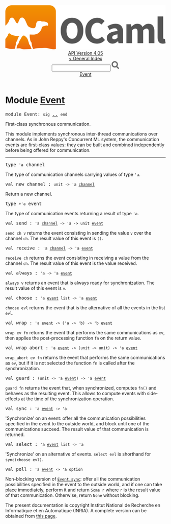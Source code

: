 <!-- ((! set title API !)) ((! set documentation !)) ((! set api !)) ((! set nobreadcrumb !)) -->
<div class="api"><header><nav class="toc brand"><a class="brand" href="https://ocaml.org/"><img src="colour-logo-gray.svg" class="svg" alt="OCaml"></a></nav><nav class="toc"><div class="toc_version"><a href="/docs" id="version-select">API Version 4.05</a></div><a href="index.html">&lt; General Index</a><div class="api_search"><input type="text" name="apisearch" id="api_search" oninput="mySearch(false);" onkeypress="this.oninput();" onclick="this.oninput();" onpaste="this.oninput();">
<img src="search_icon.svg" alt="Search" class="svg" onclick="mySearch(false)"></div>
<div id="search_results"></div><div class="toc_title"><a href="#top">Event</a></div><ul></ul></nav></header>

<h1>Module <a href="type_Event.html">Event</a></h1>

<pre><span class="keyword">module</span> Event: <code class="code"><span class="keyword">sig</span></code> <a href="Event.html">..</a> <code class="code"><span class="keyword">end</span></code></pre><div class="info module top">
First-class synchronous communication.
<p>

   This module implements synchronous inter-thread communications over
   channels. As in John Reppy's Concurrent ML system, the communication
   events are first-class values: they can be built and combined
   independently before being offered for communication.<br>
</p></div>
<hr width="100%">

<pre><span id="TYPEchannel"><span class="keyword">type</span> <code class="type">'a</code> channel</span> </pre>
<div class="info ">
The type of communication channels carrying values of type <code class="code"><span class="keywordsign">'</span>a</code>.<br>
</div>


<pre><span id="VALnew_channel"><span class="keyword">val</span> new_channel</span> : <code class="type">unit -&gt; 'a <a href="Event.html#TYPEchannel">channel</a></code></pre><div class="info ">
Return a new channel.<br>
</div>

<pre><span id="TYPEevent"><span class="keyword">type</span> <code class="type">+'a</code> event</span> </pre>
<div class="info ">
The type of communication events returning a result of type <code class="code"><span class="keywordsign">'</span>a</code>.<br>
</div>


<pre><span id="VALsend"><span class="keyword">val</span> send</span> : <code class="type">'a <a href="Event.html#TYPEchannel">channel</a> -&gt; 'a -&gt; unit <a href="Event.html#TYPEevent">event</a></code></pre><div class="info ">
<code class="code">send&nbsp;ch&nbsp;v</code> returns the event consisting in sending the value <code class="code">v</code>
   over the channel <code class="code">ch</code>. The result value of this event is <code class="code">()</code>.<br>
</div>

<pre><span id="VALreceive"><span class="keyword">val</span> receive</span> : <code class="type">'a <a href="Event.html#TYPEchannel">channel</a> -&gt; 'a <a href="Event.html#TYPEevent">event</a></code></pre><div class="info ">
<code class="code">receive&nbsp;ch</code> returns the event consisting in receiving a value
   from the channel <code class="code">ch</code>. The result value of this event is the
   value received.<br>
</div>

<pre><span id="VALalways"><span class="keyword">val</span> always</span> : <code class="type">'a -&gt; 'a <a href="Event.html#TYPEevent">event</a></code></pre><div class="info ">
<code class="code">always&nbsp;v</code> returns an event that is always ready for
   synchronization.  The result value of this event is <code class="code">v</code>.<br>
</div>

<pre><span id="VALchoose"><span class="keyword">val</span> choose</span> : <code class="type">'a <a href="Event.html#TYPEevent">event</a> list -&gt; 'a <a href="Event.html#TYPEevent">event</a></code></pre><div class="info ">
<code class="code">choose&nbsp;evl</code> returns the event that is the alternative of
   all the events in the list <code class="code">evl</code>.<br>
</div>

<pre><span id="VALwrap"><span class="keyword">val</span> wrap</span> : <code class="type">'a <a href="Event.html#TYPEevent">event</a> -&gt; ('a -&gt; 'b) -&gt; 'b <a href="Event.html#TYPEevent">event</a></code></pre><div class="info ">
<code class="code">wrap&nbsp;ev&nbsp;fn</code> returns the event that performs the same communications
   as <code class="code">ev</code>, then applies the post-processing function <code class="code">fn</code>
   on the return value.<br>
</div>

<pre><span id="VALwrap_abort"><span class="keyword">val</span> wrap_abort</span> : <code class="type">'a <a href="Event.html#TYPEevent">event</a> -&gt; (unit -&gt; unit) -&gt; 'a <a href="Event.html#TYPEevent">event</a></code></pre><div class="info ">
<code class="code">wrap_abort&nbsp;ev&nbsp;fn</code> returns the event that performs
   the same communications as <code class="code">ev</code>, but if it is not selected
   the function <code class="code">fn</code> is called after the synchronization.<br>
</div>

<pre><span id="VALguard"><span class="keyword">val</span> guard</span> : <code class="type">(unit -&gt; 'a <a href="Event.html#TYPEevent">event</a>) -&gt; 'a <a href="Event.html#TYPEevent">event</a></code></pre><div class="info ">
<code class="code">guard&nbsp;fn</code> returns the event that, when synchronized, computes
   <code class="code">fn()</code> and behaves as the resulting event. This allows to
   compute events with side-effects at the time of the synchronization
   operation.<br>
</div>

<pre><span id="VALsync"><span class="keyword">val</span> sync</span> : <code class="type">'a <a href="Event.html#TYPEevent">event</a> -&gt; 'a</code></pre><div class="info ">
'Synchronize' on an event: offer all the communication
   possibilities specified in the event to the outside world,
   and block until one of the communications succeed. The result
   value of that communication is returned.<br>
</div>

<pre><span id="VALselect"><span class="keyword">val</span> select</span> : <code class="type">'a <a href="Event.html#TYPEevent">event</a> list -&gt; 'a</code></pre><div class="info ">
'Synchronize' on an alternative of events.
   <code class="code">select&nbsp;evl</code> is shorthand for <code class="code">sync(choose&nbsp;evl)</code>.<br>
</div>

<pre><span id="VALpoll"><span class="keyword">val</span> poll</span> : <code class="type">'a <a href="Event.html#TYPEevent">event</a> -&gt; 'a option</code></pre><div class="info ">
Non-blocking version of <a href="Event.html#VALsync"><code class="code"><span class="constructor">Event</span>.sync</code></a>: offer all the communication
   possibilities specified in the event to the outside world,
   and if one can take place immediately, perform it and return
   <code class="code"><span class="constructor">Some</span>&nbsp;r</code> where <code class="code">r</code> is the result value of that communication.
   Otherwise, return <code class="code"><span class="constructor">None</span></code> without blocking.<br>
</div>
<div class="copyright">The present documentation is copyright Institut National de Recherche en Informatique et en Automatique (INRIA). A complete version can be obtained from <a href="http://caml.inria.fr/pub/docs/manual-ocaml/">this page</a>.</div></div>